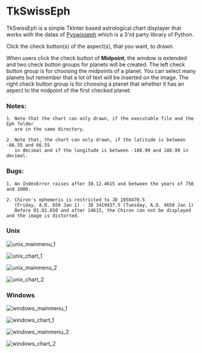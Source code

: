 # TkSwissEph
TkSwissEph is a simple TkInter based astrological chart displayer that works with the datas of <a href="https://github.com/astrorigin/pyswisseph">Pyswisseph</a> which is a 3'rd party library of Python.

Click the check button(s) of the aspect(s), that you want, to drawn.

When users click the check button of <b>Midpoint</b>, the window is extended and two check button groups for planets will be created. The left check button group is for choosing the midpoints of a planet. You can select many planets but remember that a lot of text will be inserted on the image. The right check button group is for choosing a planet that whether it has an aspect to the midpoint of the first checked planet.

### Notes:

    1. Note that the chart can only drawn, if the executable file and the Eph folder 
       are in the same directory.

    2. Note that, the chart can only drawn, if the latitude is between -66.55 and 66.55 
       in decimal and if the longitude is between -180.99 and 180.99 in decimal.
       
### Bugs:

    1. An IndexError raises after 30.12.4615 and between the years of 750 and 1000.
    
    2. Chiron's ephemeris is restricted to JD 1958470.5 
       (Friday, A.D. 650 Jan 1) - JD 3419437.5 (Tuesday, A.D. 4650 Jan 1)
       Before 01.01.650 and after 14615, the Chiron can not be displayed and the image is distorted.
 
### Unix
![unix_mainmenu_1](https://user-images.githubusercontent.com/29302909/44623988-a17cf480-a8e8-11e8-9612-cef19e4e4289.png)

![unix_chart_1](https://user-images.githubusercontent.com/29302909/44623354-f95d3080-a8d3-11e8-87a7-933419a4e0a4.png)

![unix_mainmenu_2](https://user-images.githubusercontent.com/29302909/44623993-eacd4400-a8e8-11e8-83f3-dc610898f939.png)

![unix_chart_2](https://user-images.githubusercontent.com/29302909/44623363-0d089700-a8d4-11e8-8e68-ec69ad312811.png)

### Windows
![windows_mainmenu_1](https://user-images.githubusercontent.com/29302909/44624020-eead9600-a8e9-11e8-8f29-0b26090d29d1.png)

![windows_chart_1](https://user-images.githubusercontent.com/29302909/44623266-99b25580-a8d2-11e8-9384-3e73090d56aa.png)

![windows_mainmenu_2](https://user-images.githubusercontent.com/29302909/44624022-f8cf9480-a8e9-11e8-9822-8ff03495938b.png)

![windows_chart_2](https://user-images.githubusercontent.com/29302909/44623267-9e770980-a8d2-11e8-8b2d-3c8a57d5f377.png)
